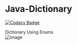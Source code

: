 # Java-Dictionary
[![Codacy Badge](https://app.codacy.com/project/badge/Grade/3424489ca81446b7bb0190b1302571ed)](https://www.codacy.com/gh/freshskates/Java-Dictionary/dashboard?utm_source=github.com&amp;utm_medium=referral&amp;utm_content=freshskates/Java-Dictionary&amp;utm_campaign=Badge_Grade)

Dictionary Using Enums
<br />
![image](https://user-images.githubusercontent.com/67438520/120289709-6caae280-c276-11eb-8a73-e05af3e3712b.png)
